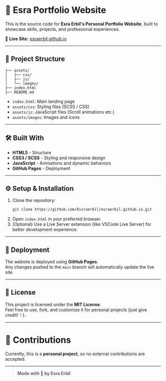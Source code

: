 
# 🚀 Esra Portfolio Website

This is the source code for **Esra Erbil's Personal Portfolio Website**, built to showcase skills, projects, and professional experiences.

🔗 **Live Site:** [esraerbil.github.io](https://esraerbil.github.io)

---

## 📂 Project Structure
```
├── assets/
│   ├── css/
│   ├── js/
│   └── images/
├── index.html
├── README.md
```

- `index.html`: Main landing page
- `assets/css`: Styling files (SCSS / CSS)
- `assets/js`: JavaScript files (Scroll animations etc.)
- `assets/images`: Images and icons

---

## 🛠️ Built With
- **HTML5** - Structure
- **CSS3 / SCSS** - Styling and responsive design
- **JavaScript** - Animations and dynamic behaviors
- **GitHub Pages** - Deployment

---

## ⚙️ Setup & Installation

1. Clone the repository:
   ```bash
   git clone https://github.com/Essraerbll/esraerbil.github.io.git
   ```
2. Open `index.html` in your preferred browser.  
3. (Optional) Use a Live Server extension (like VSCode Live Server) for better development experience.

---

## 🚀 Deployment
The website is deployed using **GitHub Pages**.  
Any changes pushed to the `main` branch will automatically update the live site.

---

## 📜 License
This project is licensed under the **MIT License**.  
Feel free to use, fork, and customize it for personal projects (just give credit! ✨).

---

# 💬 Contributions
Currently, this is a **personal project**, so no external contributions are accepted.

---

> **Made with 💜 by Esra Erbil**

